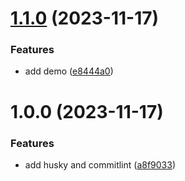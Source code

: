 # [1.1.0](https://github.com/steven130169/release-workshop/compare/v1.0.0...v1.1.0) (2023-11-17)


### Features

* add demo ([e8444a0](https://github.com/steven130169/release-workshop/commit/e8444a020a1a186741ce261efef9ab20e47c5a97))

# 1.0.0 (2023-11-17)


### Features

* add husky and commitlint ([a8f9033](https://github.com/steven130169/release-workshop/commit/a8f903359a65e4b08265fb4313aad792dbffa306))
